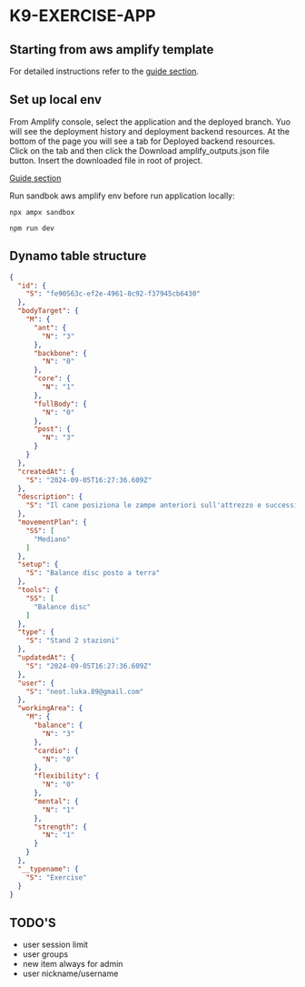# K9-EXERCISE-APP

## Starting from aws amplify template

For detailed instructions refer to the [guide section](https://docs.amplify.aws/react/start/quickstart/#deploy-a-fullstack-app-to-aws).

## Set up local env

From Amplify console, select the application and the deployed branch. Yuo will see the deployment history and deployment backend resources. At the bottom of the page you will see a tab for Deployed backend resources. Click on the tab and then click the Download amplify_outputs.json file button.
Insert the downloaded file in root of project.

[Guide section](https://docs.amplify.aws/react/start/quickstart/#4-set-up-local-environment)

Run sandbok aws amplify env before run application locally:

```shell
npx ampx sandbox

npm run dev
```

## Dynamo table structure

```json
{
  "id": {
    "S": "fe90563c-ef2e-4961-8c92-f37945cb6430"
  },
  "bodyTarget": {
    "M": {
      "ant": {
        "N": "3"
      },
      "backbone": {
        "N": "0"
      },
      "core": {
        "N": "1"
      },
      "fullBody": {
        "N": "0"
      },
      "post": {
        "N": "3"
      }
    }
  },
  "createdAt": {
    "S": "2024-09-05T16:27:36.609Z"
  },
  "description": {
    "S": "Il cane posiziona le zampe anteriori sull'attrezzo e successivamente le posteriori"
  },
  "movementPlan": {
    "SS": [
      "Mediano"
    ]
  },
  "setup": {
    "S": "Balance disc posto a terra"
  },
  "tools": {
    "SS": [
      "Balance disc"
    ]
  },
  "type": {
    "S": "Stand 2 stazioni"
  },
  "updatedAt": {
    "S": "2024-09-05T16:27:36.609Z"
  },
  "user": {
    "S": "neot.luka.89@gmail.com"
  },
  "workingArea": {
    "M": {
      "balance": {
        "N": "3"
      },
      "cardio": {
        "N": "0"
      },
      "flexibility": {
        "N": "0"
      },
      "mental": {
        "N": "1"
      },
      "strength": {
        "N": "1"
      }
    }
  },
  "__typename": {
    "S": "Exercise"
  }
}
```

## TODO'S

- user session limit
- user groups
- new item always for admin
- user nickname/username